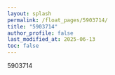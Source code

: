 ```yaml
---
layout: splash
permalink: /float_pages/5903714/
title: "5903714"
author_profile: false
last_modified_at: 2025-06-13
toc: false
---
```

 
5903714
